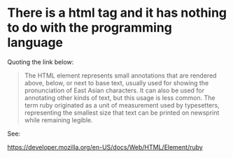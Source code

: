 # There is a <ruby> html tag and it has nothing to do with the programming language

Quoting the link below:

> The HTML <ruby> element represents small annotations that are rendered above,
below, or next to base text, usually used for showing the pronunciation of East
Asian characters. It can also be used for annotating other kinds of text, but
this usage is less common.  The term ruby originated as a unit of measurement
used by typesetters, representing the smallest size that text can be printed on
newsprint while remaining legible. 

See: 

https://developer.mozilla.org/en-US/docs/Web/HTML/Element/ruby
